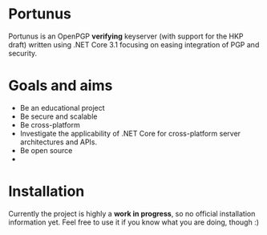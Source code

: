 # Portunus

Portunus is an OpenPGP **verifying** keyserver (with support for the HKP draft) written using .NET Core 3.1 focusing on easing integration of PGP and security.

# Goals and aims
- Be an educational project
- Be secure and scalable
- Be cross-platform
- Investigate the applicability of .NET Core for cross-platform server architectures and APIs.
- Be open source
- 
# Installation
Currently the project is highly a **work in progress**, so no official installation information yet. 
Feel free to use it if you know what you are doing, though :)


